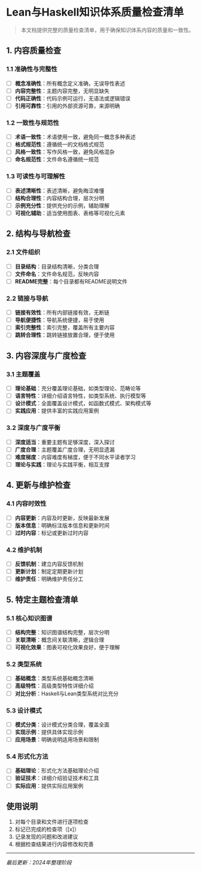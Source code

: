 # Lean与Haskell知识体系质量检查清单

> 本文档提供完整的质量检查清单，用于确保知识体系内容的质量和一致性。

## 1. 内容质量检查

### 1.1 准确性与完整性

- [ ] **概念准确性**：所有概念定义准确，无误导性表述
- [ ] **内容完整性**：主题内容完整，无明显缺失
- [ ] **代码正确性**：代码示例可运行，无语法或逻辑错误
- [ ] **引用可靠性**：引用的外部资源可靠，来源明确

### 1.2 一致性与规范性

- [ ] **术语一致性**：术语使用一致，避免同一概念多种表述
- [ ] **格式规范性**：遵循统一的文档格式规范
- [ ] **风格一致性**：写作风格一致，避免风格混杂
- [ ] **命名规范性**：文件命名遵循统一规范

### 1.3 可读性与可理解性

- [ ] **表述清晰性**：表述清晰，避免晦涩难懂
- [ ] **结构合理性**：内容结构合理，层次分明
- [ ] **示例充分性**：提供充分的示例，辅助理解
- [ ] **可视化辅助**：适当使用图表、表格等可视化元素

## 2. 结构与导航检查

### 2.1 文件组织

- [ ] **目录结构**：目录结构清晰，分类合理
- [ ] **文件命名**：文件命名规范，反映内容
- [ ] **README完整**：每个目录都有README说明文件

### 2.2 链接与导航

- [ ] **链接有效性**：所有内部链接有效，无断链
- [ ] **导航便捷性**：导航系统便捷，易于使用
- [ ] **索引完整性**：索引完整，覆盖所有主要内容
- [ ] **跳转合理性**：跳转链接放置合理，便于使用

## 3. 内容深度与广度检查

### 3.1 主题覆盖

- [ ] **理论基础**：充分覆盖理论基础，如类型理论、范畴论等
- [ ] **语言特性**：详细介绍语言特性，如类型系统、执行模型等
- [ ] **设计模式**：全面覆盖设计模式，如函数式模式、架构模式等
- [ ] **实践应用**：提供丰富的实践应用案例

### 3.2 深度与广度平衡

- [ ] **深度适当**：重要主题有足够深度，深入探讨
- [ ] **广度合理**：主题覆盖广度合理，无明显遗漏
- [ ] **难度梯度**：内容难度有梯度，便于不同水平读者学习
- [ ] **理论与实践**：理论与实践平衡，相互支撑

## 4. 更新与维护检查

### 4.1 内容时效性

- [ ] **内容更新**：内容及时更新，反映最新发展
- [ ] **版本信息**：明确标注版本信息和更新时间
- [ ] **过时内容**：标记或更新过时内容

### 4.2 维护机制

- [ ] **反馈机制**：建立内容反馈机制
- [ ] **更新计划**：制定定期更新计划
- [ ] **维护责任**：明确维护责任分工

## 5. 特定主题检查清单

### 5.1 核心知识图谱

- [ ] **结构完整**：知识图谱结构完整，层次分明
- [ ] **关联清晰**：概念间关联清晰，逻辑合理
- [ ] **可视化效果**：图表可视化效果良好，便于理解

### 5.2 类型系统

- [ ] **基础概念**：类型系统基础概念清晰
- [ ] **高级特性**：高级类型特性详细介绍
- [ ] **对比分析**：Haskell与Lean类型系统对比充分

### 5.3 设计模式

- [ ] **模式分类**：设计模式分类合理，覆盖全面
- [ ] **实现示例**：提供具体实现示例
- [ ] **应用场景**：明确说明适用场景和限制

### 5.4 形式化方法

- [ ] **基础理论**：形式化方法基础理论介绍
- [ ] **验证技术**：详细介绍验证技术和工具
- [ ] **实际应用**：提供实际应用案例

## 使用说明

1. 对每个目录和文件进行逐项检查
2. 标记已完成的检查项（[x]）
3. 记录发现的问题和改进建议
4. 根据检查结果进行内容修改和完善

---

*最后更新：2024年整理阶段* 